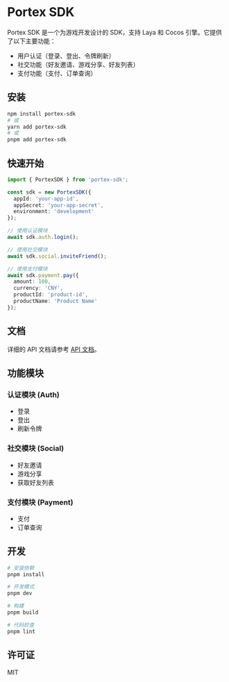 # Portex SDK

Portex SDK 是一个为游戏开发设计的 SDK，支持 Laya 和 Cocos 引擎。它提供了以下主要功能：

- 用户认证（登录、登出、令牌刷新）
- 社交功能（好友邀请、游戏分享、好友列表）
- 支付功能（支付、订单查询）

## 安装

```bash
npm install portex-sdk
# 或
yarn add portex-sdk
# 或
pnpm add portex-sdk
```

## 快速开始

```typescript
import { PortexSDK } from 'portex-sdk';

const sdk = new PortexSDK({
  appId: 'your-app-id',
  appSecret: 'your-app-secret',
  environment: 'development'
});

// 使用认证模块
await sdk.auth.login();

// 使用社交模块
await sdk.social.inviteFriend();

// 使用支付模块
await sdk.payment.pay({
  amount: 100,
  currency: 'CNY',
  productId: 'product-id',
  productName: 'Product Name'
});
```

## 文档

详细的 API 文档请参考 [API 文档](./docs/index.html)。

## 功能模块

### 认证模块 (Auth)
- 登录
- 登出
- 刷新令牌

### 社交模块 (Social)
- 好友邀请
- 游戏分享
- 获取好友列表

### 支付模块 (Payment)
- 支付
- 订单查询

## 开发

```bash
# 安装依赖
pnpm install

# 开发模式
pnpm dev

# 构建
pnpm build

# 代码检查
pnpm lint
```

## 许可证

MIT 